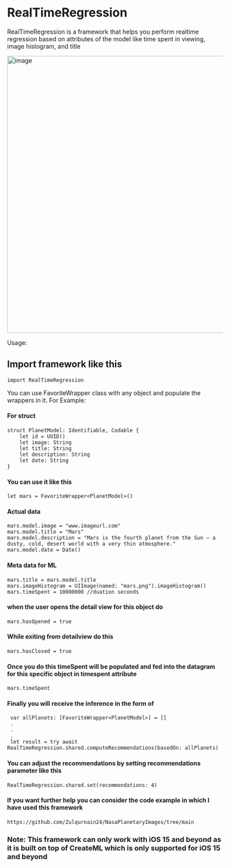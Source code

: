# RealTimeRegression #

RealTimeRegression is a framework that helps you perform realtime regression based on attributes of the model like time spent in viewing, image histogram, and title

<img width="645" alt="image" src="https://user-images.githubusercontent.com/6280238/222984389-501e9dc6-610a-4819-9b1c-76b63e06651e.png">


Usage:

## Import framework like this ##

```
import RealTimeRegression
```

You can use FavoriteWrapper<T> class with any object and populate the wrappers in it.
For Example:

#### For struct ####

```    
struct PlanetModel: Identifiable, Codable {
    let id = UUID()
    let image: String
    let title: String
    let description: String
    let date: String
}
```

#### You can use it like this ####

```
let mars = FavoriteWrapper<PlanetModel>()
```

#### Actual data ####

```
mars.model.image = "www.imageurl.com"
mars.model.title = "Mars"
mars.model.description = "Mars is the fourth planet from the Sun – a dusty, cold, desert world with a very thin atmosphere."
mars.model.date = Date()
```

#### Meta data for ML ####

```   
mars.title = mars.model.title
mars.imageHistogram = UIImage(named: "mars.png").imageHistogram()
mars.timeSpent = 10000000 //duation seconds
```

#### when the user opens the detail view for this object do ####

```    
mars.hasOpened = true
```

#### While exiting from detailview do this ####

```
mars.hasClosed = true
```

#### Once you do this timeSpent will be populated and fed into the datagram for this specific object in timespent attribute ####

```   
mars.timeSpent
```

#### Finally you will receive the inference in the form of ####

```   
 var allPlanets: [FavoriteWrapper<PlanetModel>] = []
 .
 .
 .
 let result = try await RealTimeRegression.shared.computeRecommendations(basedOn: allPlanets)
```

#### You can adjust the recommendations by setting recommendations parameter like this ####

```   
RealTimeRegression.shared.set(recommendations: 4)
```

#### If you want further help you can consider the code example in which I have used this framework ####

```    
https://github.com/Zulqurnain24/NasaPlanetaryImages/tree/main
```

### Note: This framework can only work with iOS 15 and beyond as it is built on top of CreateML which is only supported for iOS 15 and beyond ###

